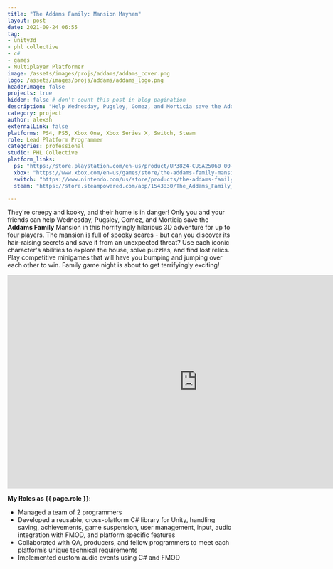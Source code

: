 ```yaml
---
title: "The Addams Family: Mansion Mayhem"
layout: post
date: 2021-09-24 06:55
tag: 
- unity3d
- phl collective
- c#
- games
- Multiplayer Platformer
image: /assets/images/projs/addams/addams_cover.png
logo: /assets/images/projs/addams/addams_logo.png
headerImage: false
projects: true
hidden: false # don't count this post in blog pagination
description: "Help Wednesday, Pugsley, Gomez, and Morticia save the Addams Family Mansion in this hilarious 3D party adventure."
category: project
author: alexsh
externalLink: false
platforms: PS4, PS5, Xbox One, Xbox Series X, Switch, Steam
role: Lead Platform Programmer
categories: professional
studio: PHL Collective
platform_links:
  ps: "https://store.playstation.com/en-us/product/UP3824-CUSA25060_00-ADDAMSBASEGAME01"
  xbox: "https://www.xbox.com/en-us/games/store/the-addams-family-mansion-mayhem/9nk9lwx511gx?activetab=pivot:overviewtab"
  switch: "https://www.nintendo.com/us/store/products/the-addams-family-mansion-mayhem-switch/"
  steam: "https://store.steampowered.com/app/1543830/The_Addams_Family_Mansion_Mayhem/"

---
```

They're creepy and kooky, and their home is in danger! Only you and your friends can help Wednesday, Pugsley, Gomez, and Morticia save the **Addams Family** Mansion in this horrifyingly hilarious 3D adventure for up to four players. The mansion is full of spooky scares - but can you discover its hair-raising secrets and save it from an unexpected threat? Use each iconic character's abilities to explore the house, solve puzzles, and find lost relics. Play competitive minigames that will have you bumping and jumping over each other to win. Family game night is about to get terrifyingly exciting!

<iframe width="854" height="480" src="https://www.youtube.com/embed/WxEOJ4NkX7A" title="The Addams Family: Mansion Mayhem – Launch Trailer – Nintendo Switch" frameborder="0" allow="accelerometer; autoplay; clipboard-write; encrypted-media; gyroscope; picture-in-picture; web-share" referrerpolicy="strict-origin-when-cross-origin" allowfullscreen></iframe>

**My Roles as {{ page.role }}**:

- Managed a team of 2 programmers
- Developed a reusable, cross-platform C# library for Unity, handling saving, achievements, game suspension, user management, input, audio integration with FMOD, and platform specific features
- Collaborated with QA, producers, and fellow programmers to meet each platform’s unique technical requirements
- Implemented custom audio events using C# and FMOD